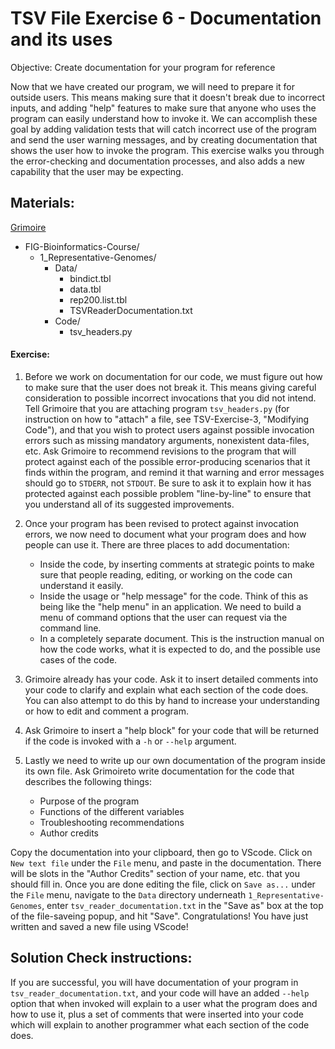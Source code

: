 # TSV File Exercise 6 - Documentation and its uses

Objective: Create documentation for your program for reference

Now that we have created our program, we will need to prepare it for outside users.  This means making sure that it doesn't break due to incorrect inputs, and adding "help" features to make sure that anyone who uses the program can easily understand how to invoke it. We can accomplish these goal by adding validation tests that will catch incorrect use of the program and send the user warning messages, and by creating documentation that shows the user how to invoke the program. This exercise walks you through the error-checking and documentation processes, and also adds a new capability that the user may be expecting.


## Materials: 

[Grimoire](https://chat.openai.com/g/g-n7Rs0IK86-grimoire)

* FIG-Bioinformatics-Course/
    * 1_Representative-Genomes/
        * Data/
            * bindict.tbl
            * data.tbl
            * rep200.list.tbl
            * TSVReaderDocumentation.txt
        * Code/
            * tsv_headers.py


#### Exercise: 

1. Before we work on documentation for our code, we must figure out how to make sure that the user does not break it.  This means giving careful consideration to possible incorrect invocations that you did not intend. Tell Grimoire that you are attaching program `tsv_headers.py` (for instruction on how to "attach" a file, see TSV-Exercise-3, "Modifying Code"), and that you wish to protect users against possible invocation errors such as missing mandatory arguments, nonexistent data-files, etc. Ask Grimoire to recommend revisions to the program that will protect against each of the possible error-producing scenarios that it finds within the program, and remind it that warning and error messages should go to `STDERR`, not `STDOUT`. Be sure to ask it to explain how it has protected against each possible problem "line-by-line" to ensure that you understand all of its suggested improvements. 

2. Once your program has been revised to protect against invocation errors, we now need to document what your program does and how people can use it. There are three places to add documentation:
    * Inside the code, by inserting comments at strategic points to make sure that people reading, editing, or working on the code can understand it easily.
    * Inside the usage or "help message" for the code. Think of this as being like the "help menu" in an application. We need to build a menu of command options that the user can request via the command line.
    * In a completely separate document. This is the instruction manual on how the code works, what it is expected to do, and the possible use cases of the code.

4. Grimoire already has your code. Ask it to insert detailed comments into your code to clarify and explain what each section of the code does. You can also attempt to do this by hand to increase your understanding or how to edit and comment a program.

5. Ask Grimoire to insert a "help block" for your code that will be returned if the code is invoked with a `-h` or `--help` argument.

6. Lastly we need to write up our own documentation of the program inside its own file. Ask Grimoireto write  documentation for the code that describes the following things:

    * Purpose of the program
    * Functions of the different variables
    * Troubleshooting recommendations
    * Author credits

Copy the documentation into your clipboard, then go to VScode. Click on `New text file` under the `File` menu, and paste in the documentation. There will be slots in the "Author Credits" section of your name, etc. that you should fill in. Once you are done editing the file, click on `Save as...` under the `File` menu, navigate to the `Data` directory underneath `1_Representative-Genomes`, enter `tsv_reader_documentation.txt` in the "Save as" box at the top of the file-saveing popup, and hit "Save". Congratulations! You have just written and saved a new file using VScode!

## Solution Check instructions:
If you are successful, you will have documentation of your program in `tsv_reader_documentation.txt`, and your code will have an added `--help` option that when invoked will explain to a user what the program does and how to use it, plus a set of comments that were inserted into your code which will explain to another programmer what each section of the code does.
